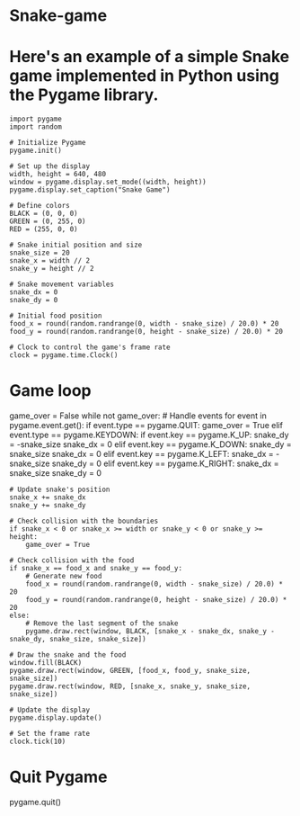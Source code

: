 # Snake-game
# Here's an example of a simple Snake game implemented in Python using the Pygame library.

    import pygame
    import random

    # Initialize Pygame
    pygame.init()

    # Set up the display
    width, height = 640, 480
    window = pygame.display.set_mode((width, height))
    pygame.display.set_caption("Snake Game")

    # Define colors
    BLACK = (0, 0, 0)
    GREEN = (0, 255, 0)
    RED = (255, 0, 0)

    # Snake initial position and size
    snake_size = 20
    snake_x = width // 2
    snake_y = height // 2

    # Snake movement variables
    snake_dx = 0
    snake_dy = 0

    # Initial food position
    food_x = round(random.randrange(0, width - snake_size) / 20.0) * 20
    food_y = round(random.randrange(0, height - snake_size) / 20.0) * 20

    # Clock to control the game's frame rate
    clock = pygame.time.Clock()

# Game loop
game_over = False
while not game_over:
    # Handle events
    for event in pygame.event.get():
        if event.type == pygame.QUIT:
            game_over = True
        elif event.type == pygame.KEYDOWN:
            if event.key == pygame.K_UP:
                snake_dy = -snake_size
                snake_dx = 0
            elif event.key == pygame.K_DOWN:
                snake_dy = snake_size
                snake_dx = 0
            elif event.key == pygame.K_LEFT:
                snake_dx = -snake_size
                snake_dy = 0
            elif event.key == pygame.K_RIGHT:
                snake_dx = snake_size
                snake_dy = 0

    # Update snake's position
    snake_x += snake_dx
    snake_y += snake_dy

    # Check collision with the boundaries
    if snake_x < 0 or snake_x >= width or snake_y < 0 or snake_y >= height:
        game_over = True

    # Check collision with the food
    if snake_x == food_x and snake_y == food_y:
        # Generate new food
        food_x = round(random.randrange(0, width - snake_size) / 20.0) * 20
        food_y = round(random.randrange(0, height - snake_size) / 20.0) * 20
    else:
        # Remove the last segment of the snake
        pygame.draw.rect(window, BLACK, [snake_x - snake_dx, snake_y - snake_dy, snake_size, snake_size])

    # Draw the snake and the food
    window.fill(BLACK)
    pygame.draw.rect(window, GREEN, [food_x, food_y, snake_size, snake_size])
    pygame.draw.rect(window, RED, [snake_x, snake_y, snake_size, snake_size])

    # Update the display
    pygame.display.update()

    # Set the frame rate
    clock.tick(10)

# Quit Pygame
pygame.quit()
